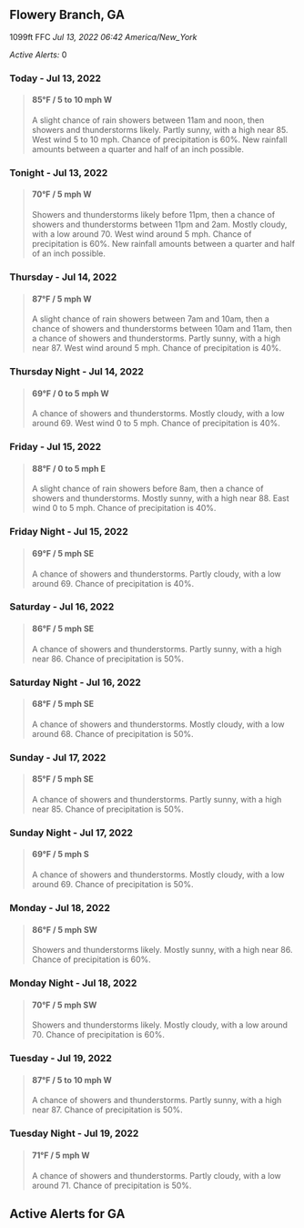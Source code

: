 ## Flowery Branch, GA
1099ft
FFC
*Jul 13, 2022 06:42 America/New_York*

*Active Alerts:* 0
### Today - Jul 13, 2022
> #### **85&deg;F** / 5 to 10 mph W
> A slight chance of rain showers between 11am and noon, then showers and thunderstorms likely. Partly sunny, with a high near 85. West wind 5 to 10 mph. Chance of precipitation is 60%. New rainfall amounts between a quarter and half of an inch possible.

### Tonight - Jul 13, 2022
> #### **70&deg;F** / 5 mph W
> Showers and thunderstorms likely before 11pm, then a chance of showers and thunderstorms between 11pm and 2am. Mostly cloudy, with a low around 70. West wind around 5 mph. Chance of precipitation is 60%. New rainfall amounts between a quarter and half of an inch possible.

### Thursday - Jul 14, 2022
> #### **87&deg;F** / 5 mph W
> A slight chance of rain showers between 7am and 10am, then a chance of showers and thunderstorms between 10am and 11am, then a chance of showers and thunderstorms. Partly sunny, with a high near 87. West wind around 5 mph. Chance of precipitation is 40%.

### Thursday Night - Jul 14, 2022
> #### **69&deg;F** / 0 to 5 mph W
> A chance of showers and thunderstorms. Mostly cloudy, with a low around 69. West wind 0 to 5 mph. Chance of precipitation is 40%.

### Friday - Jul 15, 2022
> #### **88&deg;F** / 0 to 5 mph E
> A slight chance of rain showers before 8am, then a chance of showers and thunderstorms. Mostly sunny, with a high near 88. East wind 0 to 5 mph. Chance of precipitation is 40%.

### Friday Night - Jul 15, 2022
> #### **69&deg;F** / 5 mph SE
> A chance of showers and thunderstorms. Partly cloudy, with a low around 69. Chance of precipitation is 40%.

### Saturday - Jul 16, 2022
> #### **86&deg;F** / 5 mph SE
> A chance of showers and thunderstorms. Partly sunny, with a high near 86. Chance of precipitation is 50%.

### Saturday Night - Jul 16, 2022
> #### **68&deg;F** / 5 mph SE
> A chance of showers and thunderstorms. Mostly cloudy, with a low around 68. Chance of precipitation is 50%.

### Sunday - Jul 17, 2022
> #### **85&deg;F** / 5 mph SE
> A chance of showers and thunderstorms. Partly sunny, with a high near 85. Chance of precipitation is 50%.

### Sunday Night - Jul 17, 2022
> #### **69&deg;F** / 5 mph S
> A chance of showers and thunderstorms. Mostly cloudy, with a low around 69. Chance of precipitation is 50%.

### Monday - Jul 18, 2022
> #### **86&deg;F** / 5 mph SW
> Showers and thunderstorms likely. Mostly sunny, with a high near 86. Chance of precipitation is 60%.

### Monday Night - Jul 18, 2022
> #### **70&deg;F** / 5 mph SW
> Showers and thunderstorms likely. Mostly cloudy, with a low around 70. Chance of precipitation is 60%.

### Tuesday - Jul 19, 2022
> #### **87&deg;F** / 5 to 10 mph W
> A chance of showers and thunderstorms. Partly sunny, with a high near 87. Chance of precipitation is 50%.

### Tuesday Night - Jul 19, 2022
> #### **71&deg;F** / 5 mph W
> A chance of showers and thunderstorms. Partly cloudy, with a low around 71. Chance of precipitation is 50%.

## Active Alerts for GA

